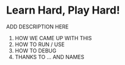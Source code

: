 # Learn Hard, Play Hard!
ADD DESCRIPTION HERE

1. HOW WE CAME UP WITH THIS
2. HOW TO RUN / USE
3. HOW TO DEBUG
4. THANKS TO ... AND NAMES